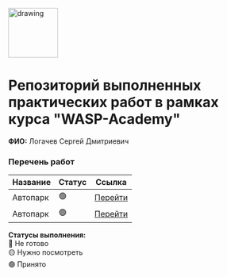 <a href="https://wasp-academy.com"><img src="https://wasp-academy.com/Resources/wasp-logo.png" alt="drawing" width="100"/></a>

# Репозиторий выполненных практических работ в рамках курса "WASP-Academy"
**ФИО:** Логачев Сергей Дмитриевич
 
### Перечень работ

Название          | Статус | Ссылка
------------------|--------|--------
Автопарк          | 🟢    | <a href="https://github.com/Termolk/WaspHomeWork/tree/main/AutoParkSolution">Перейти</a>
Автопарк          | 🟢    | <a href="https://github.com/Termolk/WaspHomeWork/tree/main/AutoParkSolution">Перейти</a>

**Статусы выполнения:** <br>
🔴 Не готово <br>
🟡 Нужно посмотреть <br>
🟢 Принято <br>
